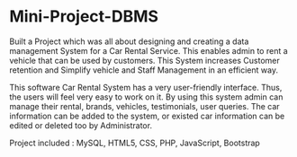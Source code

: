 # Mini-Project-DBMS

Built a Project which was all about designing and creating a data management System for a Car Rental Service. This enables admin to rent a vehicle that can be used by customers. This System increases Customer retention and Simplify vehicle and Staff Management in an efficient way.

This software Car Rental System has a very user-friendly interface. Thus, the users will feel very easy to work on it. By using this system admin can manage their rental, brands, vehicles, testimonials, user queries. The car information can be added to the system, or existed car information can be edited or deleted too by Administrator.

Project included : MySQL, HTML5, CSS,  PHP, JavaScript, Bootstrap
